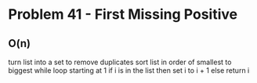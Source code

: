 # Problem 41 - First Missing Positive
## O(n)
turn list into a set to remove duplicates
sort list in order of smallest to biggest
while loop starting at 1
if i is in the list then set i to i + 1
else return i